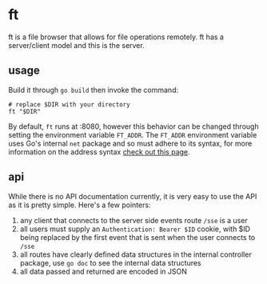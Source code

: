 # ft
ft is a file browser that allows for file operations remotely. ft has a server/client model and this is the server.

## usage
Build it through `go build` then invoke the command:

``` shell
# replace $DIR with your directory
ft "$DIR"
```

By default, `ft` runs at :8080, however this behavior can be changed through setting the environment variable `FT_ADDR`. The `FT_ADDR` environment variable uses Go's internal `net` package and so must adhere to its syntax, for more information on the address syntax [check out this page](https://godocs.io/net#Listen).

## api
While there is no API documentation currently, it is very easy to use the API as it is pretty simple. Here's a few pointers:
1. any client that connects to the server side events route `/sse` is a user
2. all users must supply an `Authentication: Bearer $ID` cookie, with $ID being replaced by the first event that is sent when the user connects to `/sse`
3. all routes have clearly defined data structures in the internal controller package, use `go doc` to see the internal data structures
4. all data passed and returned are encoded in JSON
